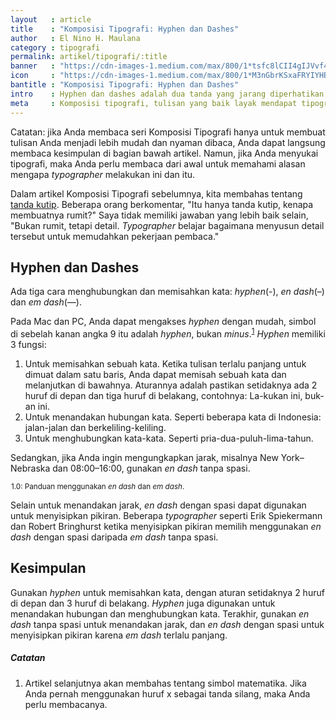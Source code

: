 ```yaml
---
layout   : article
title    : "Komposisi Tipografi: Hyphen dan Dashes"
author   : El Nino H. Maulana
category : tipografi
permalink: artikel/tipografi/:title
banner   : "https://cdn-images-1.medium.com/max/800/1*tsfc8lCII4gIJVvf4kReOg.png"
icon     : "https://cdn-images-1.medium.com/max/800/1*M3nGbrKSxaFRYIYHBxni8A.png"
bantitle : "Komposisi Tipografi: Hyphen dan Dashes"
intro    : Hyphen dan dashes adalah dua tanda yang jarang diperhatikan dalam tipografi.  Mereka berguna untuk menandakan jarak, memisahkan kata, dsb.
meta     : Komposisi tipografi, tulisan yang baik layak mendapat tipografi yang baik. Dalam artikel ini, kita akan membicarakan bagaimana dan kapan menggunakan hyphen dan dashes.
---
```


Catatan: jika Anda membaca seri Komposisi Tipografi hanya untuk membuat tulisan Anda menjadi lebih mudah dan nyaman dibaca, Anda dapat langsung membaca kesimpulan di bagian bawah artikel. Namun, jika Anda menyukai tipografi, maka Anda perlu membaca dari awal untuk memahami alasan mengapa *typographer* melakukan ini dan itu.

Dalam artikel Komposisi Tipografi sebelumnya, kita membahas tentang <a href="http://ransel.org/artikel/tipografi/komposisi-tipografi-tanda-kutip" title="Komposisi Tipografi: Tanda Kutip" target="_blank">tanda kutip</a>. Beberapa orang berkomentar, "Itu hanya tanda kutip, kenapa membuatnya rumit?" Saya tidak memiliki jawaban yang lebih baik selain, "Bukan rumit, tetapi detail. *Typographer* belajar bagaimana menyusun detail tersebut untuk memudahkan pekerjaan pembaca."

## Hyphen dan Dashes

<p>Ada tiga cara menghubungkan dan memisahkan kata: <em>hyphen</em>(-), <em>en dash</em>(&ndash;) dan <em>em dash</em>(&mdash;).</p>

Pada Mac dan PC, Anda dapat mengakses *hyphen* dengan mudah, simbol di sebelah kanan angka 9 itu adalah *hyphen*, bukan *minus*.<sup><a href="#fn:1" title="Catatan Nr.1">1</a></sup> *Hyphen* memiliki 3 fungsi:

1. Untuk memisahkan sebuah kata. Ketika tulisan terlalu panjang untuk dimuat dalam satu baris, Anda dapat memisah sebuah kata dan melanjutkan di bawahnya. Aturannya adalah pastikan setidaknya ada 2 huruf di depan dan tiga huruf di belakang, contohnya: La-kukan ini, buk-an ini.
2. Untuk menandakan hubungan kata. Seperti beberapa kata di Indonesia: jalan-jalan dan berkeliling-keliling.
3. Untuk menghubungkan kata-kata. Seperti pria-dua-puluh-lima-tahun.

<p>Sedangkan, jika Anda ingin mengungkapkan jarak, misalnya New York&ndash;Nebraska dan 08:00&ndash;16:00, gunakan <em>en dash</em> tanpa spasi.</p>

<img src="data:image/png;base64,R0lGODlhAQABAAD/ACwAAAAAAQABAAACADs=" data-src="https://cdn-images-1.medium.com/max/720/1*-ebioLNyk0OsyH5BEAAdZg.png" alt="Panduan menggunakan en dash dan em dash." title="Panduan menggunakan en dash dan em dash."><small class="site-article__caption">1.0: Panduan menggunakan <em>en dash</em> dan <em>em dash</em>.</small>

<p>Selain untuk menandakan jarak, <em>en dash</em> dengan spasi dapat digunakan untuk menyisipkan pikiran. Beberapa <em>typographer</em> seperti Erik Spiekermann dan Robert Bringhurst ketika menyisipkan pikiran memilih menggunakan <em>en dash</em> dengan spasi daripada <em>em dash</em> tanpa spasi.</p>

## Kesimpulan

Gunakan *hyphen* untuk memisahkan kata, dengan aturan setidaknya 2 huruf di depan dan 3 huruf di belakang. *Hyphen* juga digunakan untuk menandakan hubungan dan menghubungkan kata. Terakhir, gunakan *en dash* tanpa spasi untuk menandakan jarak, dan *en dash* dengan spasi untuk menyisipkan pikiran karena *em dash* terlalu panjang.

##### Catatan

<ol>
    <li id="fn:1">
        Artikel selanjutnya akan membahas tentang simbol matematika. Jika Anda pernah menggunakan huruf x sebagai tanda silang, maka Anda perlu membacanya.
    </li>
</ol>
